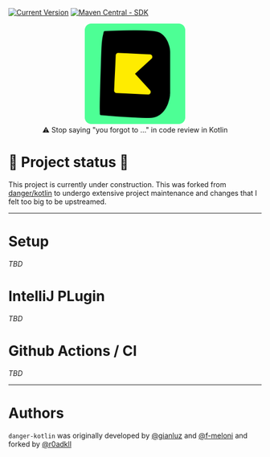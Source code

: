 [![Current
Version](https://img.shields.io/badge/r0adkll/danger%20kotlin-v2.0.2-orange)](https://danger.systems/kotlin/)
[![Maven Central - SDK](https://img.shields.io/maven-central/v/systems.danger/danger-kotlin-sdk.svg?label=danger-kotlin-sdk)](https://search.maven.org/search?q=g:%22com.r0adkll%22%20AND%20a:%22danger-kotlin-sdk%22)

<p align="center">
<img width=200 src=".idea/icon.svg" /></br>
⚠️ Stop saying "you forgot to …" in code review in Kotlin
</p>

# 🚧 Project status 🚧
This project is currently under construction. This was forked from [danger/kotlin](https://github.com/danger/kotlin) to undergo extensive project maintenance and changes that I felt too big to be upstreamed.

---

# Setup
_TBD_

# IntelliJ PLugin
_TBD_

# Github Actions / CI
_TBD_

<!--

### What it looks like today
You can make a `Dangerfile.df.kts` in your root project that looks through PR metadata, it's fully typed.

```kotlin
import systems.danger.kotlin.*

danger(args) {

    val allSourceFiles = git.modifiedFiles + git.createdFiles
    val changelogChanged = allSourceFiles.contains("CHANGELOG.md")
    val sourceChanges = allSourceFiles.firstOrNull { it.contains("src") }

    onGitHub {
        val isTrivial = pullRequest.title.contains("#trivial")

        // Changelog
        if (!isTrivial && !changelogChanged && sourceChanges != null) {
            warn(WordUtils.capitalize("any changes to library code should be reflected in the Changelog.\n\nPlease consider adding a note there and adhere to the [Changelog Guidelines](https://github.com/Moya/contributors/blob/master/Changelog%20Guidelines.md)."))
        }

        // Big PR Check
        if ((pullRequest.additions ?: 0) - (pullRequest.deletions ?: 0) > 300) {
            warn("Big PR, try to keep changes smaller if you can")
        }

        // Work in progress check
        if (pullRequest.title.contains("WIP", false)) {
            warn("PR is classed as Work in Progress")
        }
    }
}
```

### Setup

#### macOS (ARM)
```sh
brew install r0adkll/tap/danger-kotlin
```

#### macOS (Intel)
```sh
brew install r0adkll/tap/danger-kotlin-intel
```

### Linux
```sh
bash <(curl -s https://raw.githubusercontent.com/r0adkll/danger-kotlin/master/scripts/install.sh)
source ~/.bash_profile
```

### GitHub Actions
You can add danger/kotlin to your actions

Parameters:
* `dangerfile`: Path to danger file,  required: `false`,  default: `Dangerfile.df.kts`
* `run-mode`: Run mode: `ci`, `local`, `pr`, required: `false`  default: `ci`
* `job-id:` Reported CI job ID, required: `false`, default: `danger/kotlin`
* `args`: Extra custom arguments like "--failOnErrors --no-publish-check" and etc, required: `false`

```yml
jobs:
  build:
    runs-on: ubuntu-latest
    name: "Run Danger"
    steps:
      - uses: actions/checkout@v4
      - name: Danger
        uses: danger/kotlin@1.3.3
        env:
          GITHUB_TOKEN: ${{ secrets.GITHUB_TOKEN }}
```

Danger a pre built images that you can use with your action:

https://github.com/orgs/danger/packages/container/package/danger-kotlin
In order to import one of those use the docker:// prefix

```yml
jobs:
  build:
    runs-on: ubuntu-latest
    name: "Run Danger"
    container:
      image: docker://ghcr.io/danger/danger-kotlin:1.3.3
    steps:
      - uses: actions/checkout@v4
      - name: Run Danger
        run: danger-kotlin ci --failOnErrors --no-publish-check
        env:
          GITHUB_TOKEN: ${{ secrets.GITHUB_TOKEN }}
```

-->

---

# Authors
`danger-kotlin` was originally developed by [@gianluz][] and [@f-meloni][]
and forked by [@r0adkll][]

[@f-meloni]: https://github.com/f-meloni
[@gianluz]: https://github.com/gianluz
[@r0adkll]: https://github.com/r0adkll
